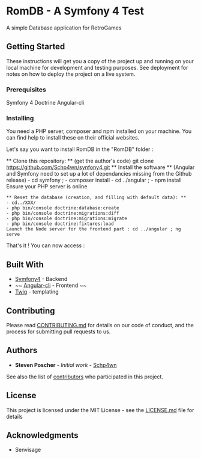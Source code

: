 # RomDB - A Symfony 4 Test

A simple Database application for RetroGames

## Getting Started

These instructions will get you a copy of the project up and running on your local machine for development and testing purposes. See deployment for notes on how to deploy the project on a live system.

### Prerequisites

Symfony 4
Doctrine
Angular-cli

### Installing

You need a PHP server, composer and npm installed on your machine. You can find help to install these on their official websites.

Let's say you want to install RomDB in the "RomDB" folder :

   ** Clone this repository: **
    (get the author's code) git clone https://github.com/Schp4wn/synfony4.git
    ** Install the software **
    (Angular and Symfony need to set up a lot of dependancies missing from the Github release)
    - cd symfony ;
    - composer install
    - cd ../angular ;
    - npm install
    Ensure your PHP server is online

    ** Reset the database (creation, and filling with default data): **
    - cd../XXX/
    - php bin/console doctrine:database:create 
    - php bin/console doctrine:migrations:diff 
    - php bin/console doctrine:migrations:migrate 
    - php bin/console doctrine:fixtures:load
    Launch the Node server for the frontend part : cd ../angular ; ng serve

That's it ! You can now access :

## Built With

* [Symfony4](https://github.com/symfony/symfony) - Backend
* ~~ [Angular-cli](https://github.com/angular/angular-cli) - Frontend ~~
* [Twig](https://github.com/twigphp/Twig) - templating

## Contributing

Please read [CONTRIBUTING.md](https://gist.github.com/PurpleBooth/b24679402957c63ec426) for details on our code of conduct, and the process for submitting pull requests to us.

## Authors

* **Steven Poscher** - *Initial work* - [Schp4wn](https://github.com/Schp4wn)

See also the list of [contributors](https://github.com/your/project/contributors) who participated in this project.

## License

This project is licensed under the MIT License - see the [LICENSE.md](LICENSE.md) file for details

## Acknowledgments

* Senvisage
